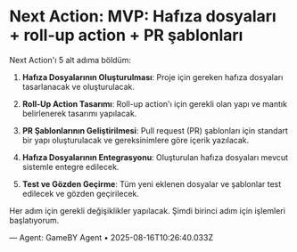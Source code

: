 # Next Action: MVP: Hafıza dosyaları + roll-up action + PR şablonları

Next Action'ı 5 alt adıma böldüm:

1. **Hafıza Dosyalarının Oluşturulması**: Proje için gereken hafıza dosyaları tasarlanacak ve oluşturulacak.

2. **Roll-Up Action Tasarımı**: Roll-up action'ı için gerekli olan yapı ve mantık belirlenerek tasarımı yapılacak.

3. **PR Şablonlarının Geliştirilmesi**: Pull request (PR) şablonları için standart bir yapı oluşturulacak ve gereksinimlere göre içerik yazılacak.

4. **Hafıza Dosyalarının Entegrasyonu**: Oluşturulan hafıza dosyaları mevcut sistemle entegre edilecek.

5. **Test ve Gözden Geçirme**: Tüm yeni eklenen dosyalar ve şablonlar test edilecek ve gözden geçirilecek. 

Her adım için gerekli değişiklikler yapılacak. Şimdi birinci adım için işlemleri başlatıyorum.

— Agent: GameBY Agent • 2025-08-16T10:26:40.033Z

